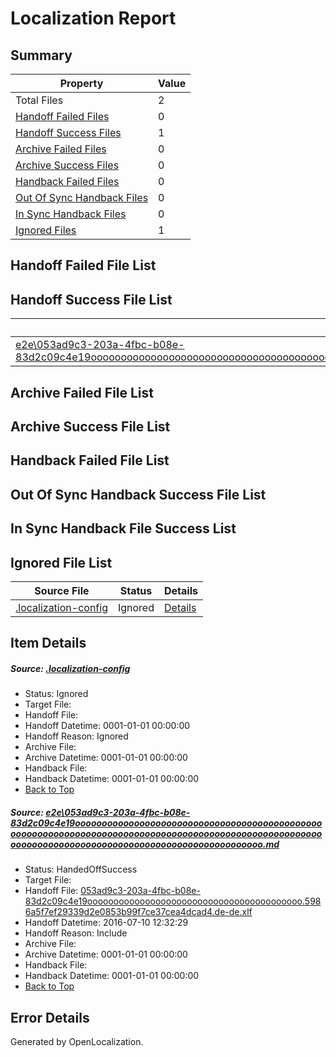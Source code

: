 # <a name='report-top'></a> Localization Report

## Summary
 Property | Value 
 -------- | ----- 
 Total Files | 2
[ Handoff Failed Files ](#handoff-failed-list)| 0
[ Handoff Success Files ](#handoff-success-list)| 1
[ Archive Failed Files ](#archive-failed-list)| 0
[ Archive Success Files ](#archive-success-list)| 0
[ Handback Failed Files ](#handback-failed-list)| 0
[ Out Of Sync Handback Files ](#outofsync-handback-success-list)| 0
[ In Sync Handback Files ](#insync-handback-success-list)| 0
[ Ignored Files ](#ignored-list)| 1

## <a name='handoff-failed-list'></a> Handoff Failed File List

## <a name='handoff-success-list'></a> Handoff Success File List
 Source File | Status | Details 
 ----------- | ------ | ------- 
 [e2e\053ad9c3-203a-4fbc-b08e-83d2c09c4e19ooooooooooooooooooooooooooooooooooooooooooooooooooooooooooooooooooooooooooooooooooooooooooooooooooooooooooooooooooooooooooooooooooooooooooooooooooooooo.md](https://github.com/OpenLocalizationTestOrg/oltest/blob/834708e2bc07155d2ea7382911f1471e978edc34/e2e/053ad9c3-203a-4fbc-b08e-83d2c09c4e19ooooooooooooooooooooooooooooooooooooooooooooooooooooooooooooooooooooooooooooooooooooooooooooooooooooooooooooooooooooooooooooooooooooooooooooooooooooooo.md) | HandedOffSuccess | [Details](#23d4e45b690efbfdc394524d562d060c408cfa0e1)

## <a name='archive-failed-list'></a> Archive Failed File List

## <a name='archive-success-list'></a> Archive Success File List

## <a name='handback-failed-list'></a> Handback Failed File List

## <a name='outofsync-handback-success-list'></a> Out Of Sync Handback Success File List

## <a name='insync-handback-success-list'></a> In Sync Handback File Success List

## <a name='ignored-list'></a> Ignored File List
 Source File | Status | Details 
 ----------- | ------ | ------- 
 [.localization-config](https://github.com/OpenLocalizationTestOrg/oltest/blob/834708e2bc07155d2ea7382911f1471e978edc34/.localization-config) | Ignored | [Details](#3d4f252ac210baf56311d7e97dcc2db10974dbd20)

## Item Details
##### <a name='3d4f252ac210baf56311d7e97dcc2db10974dbd20'></a> Source: [.localization-config](https://github.com/OpenLocalizationTestOrg/oltest/blob/834708e2bc07155d2ea7382911f1471e978edc34/.localization-config)
* Status: Ignored
* Target File: 
* Handoff File: 
* Handoff Datetime: 0001-01-01 00:00:00
* Handoff Reason: Ignored
* Archive File: 
* Archive Datetime: 0001-01-01 00:00:00
* Handback File: 
* Handback Datetime: 0001-01-01 00:00:00
* [Back to Top](#report-top)

##### <a name='23d4e45b690efbfdc394524d562d060c408cfa0e1'></a> Source: [e2e\053ad9c3-203a-4fbc-b08e-83d2c09c4e19ooooooooooooooooooooooooooooooooooooooooooooooooooooooooooooooooooooooooooooooooooooooooooooooooooooooooooooooooooooooooooooooooooooooooooooooooooooooo.md](https://github.com/OpenLocalizationTestOrg/oltest/blob/834708e2bc07155d2ea7382911f1471e978edc34/e2e/053ad9c3-203a-4fbc-b08e-83d2c09c4e19ooooooooooooooooooooooooooooooooooooooooooooooooooooooooooooooooooooooooooooooooooooooooooooooooooooooooooooooooooooooooooooooooooooooooooooooooooooooo.md)
* Status: HandedOffSuccess
* Target File: 
* Handoff File: [053ad9c3-203a-4fbc-b08e-83d2c09c4e19ooooooooooooooooooooooooooooooooooooooooo.5986a5f7ef29339d2e0853b99f7ce37cea4dcad4.de-de.xlf](https://github.com/OpenLocalizationTestOrg/olhandoff-e2e/blob/cc02329e9d81641b7ee5eac196e793dd4e06a08b/ol-handoff/OpenLocalizationTestOrg/oltest-dede-fly/ci/ht/053ad9c3-203a-4fbc-b08e-83d2c09c4e19ooooooooooooooooooooooooooooooooooooooooo.5986a5f7ef29339d2e0853b99f7ce37cea4dcad4.de-de.xlf)
* Handoff Datetime: 2016-07-10 12:32:29
* Handoff Reason: Include
* Archive File: 
* Archive Datetime: 0001-01-01 00:00:00
* Handback File: 
* Handback Datetime: 0001-01-01 00:00:00
* [Back to Top](#report-top)


## Error Details

Generated by OpenLocalization.
